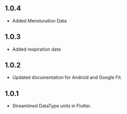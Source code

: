 ## 1.0.4

- Added Mensturation Data

## 1.0.3

- Added respiration data

## 1.0.2

- Updated documentation for Android and Google Fit.

## 1.0.1

- Streamlined DataType units in Flutter.
